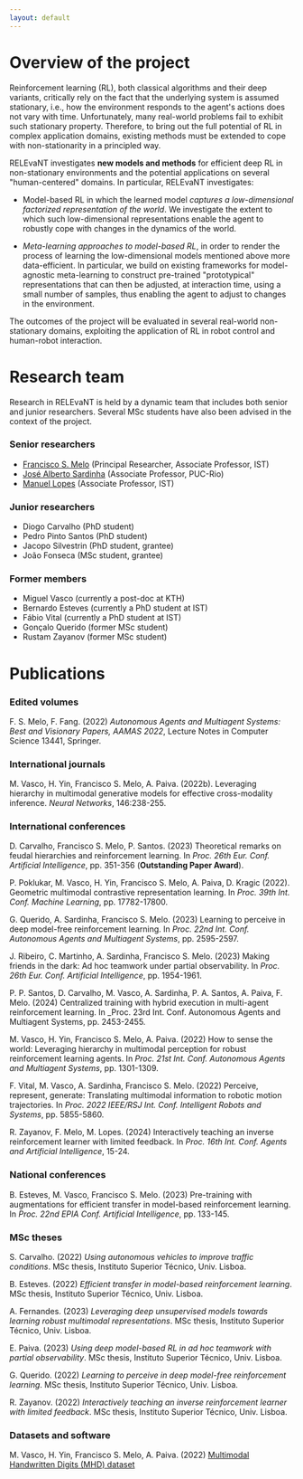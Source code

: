 ```yaml
---
layout: default
---
```


# Overview of the project

Reinforcement learning (RL), both classical algorithms and their deep variants, critically rely on the fact that the underlying system is assumed stationary, i.e., how the environment responds to the agent's actions does not vary with time. Unfortunately, many real-world problems fail to exhibit such stationary property. Therefore, to bring out the full potential of RL in complex application domains, existing methods must be extended to cope with non-stationarity in a principled way.

RELEvaNT investigates **new models and methods** for efficient deep RL in non-stationary environments and the potential applications on several "human-centered" domains. In particular, RELEvaNT investigates:

* Model-based RL in which the learned model _captures a low-dimensional factorized representation of the world_. We investigate the extent to which such low-dimensional representations enable the agent to robustly cope with changes in the dynamics of the world.

* _Meta-learning approaches to model-based RL_, in order to render the process of learning the low-dimensional models mentioned above more data-efficient. In particular, we build on existing frameworks for model-agnostic meta-learning to construct pre-trained "prototypical" representations that can then be adjusted, at interaction time, using a small number of samples, thus enabling the agent to adjust to changes in the environment.

The outcomes of the project will be evaluated in several real-world non-stationary domains, exploiting the application of RL in robot control and human-robot interaction.

# Research team

Research in RELEvaNT is held by a dynamic team that includes both senior and junior researchers. Several MSc students have also been advised in the context of the project.

### Senior researchers
* [Francisco S. Melo](https://gaips.inesc-id.pt/~fmelo/) (Principal Researcher, Associate Professor, IST)
* [José Alberto Sardinha](https://www-di.inf.puc-rio.br/~sardinha/) (Associate Professor, PUC-Rio)
* [Manuel Lopes](https://web.tecnico.ulisboa.pt/manuel.lopes/) (Associate Professor, IST)

### Junior researchers 
* Diogo Carvalho (PhD student)
* Pedro Pinto Santos (PhD student)
* Jacopo Silvestrin (PhD student, grantee)
* João Fonseca (MSc student, grantee)

### Former members
* Miguel Vasco (currently a post-doc at KTH)
* Bernardo Esteves (currently a PhD student at IST)
* Fábio Vital (currently a PhD student at IST)
* Gonçalo Querido (former MSc student)
* Rustam Zayanov (former MSc student)

# Publications

### Edited volumes

F. S. Melo, F. Fang. (2022) _Autonomous Agents and Multiagent Systems: Best and Visionary Papers, AAMAS 2022_, Lecture Notes in Computer Science 13441, Springer.

### International journals

M. Vasco, H. Yin, Francisco S. Melo, A. Paiva. (2022b). Leveraging hierarchy in multimodal generative models for effective cross-modality inference. _Neural Networks_, 146:238-255.

### International conferences

D. Carvalho, Francisco S. Melo, P. Santos. (2023) Theoretical remarks on feudal hierarchies and reinforcement learning. In _Proc. 26th Eur. Conf. Artificial Intelligence_, pp. 351-356 (**Outstanding Paper Award**).

P. Poklukar, M. Vasco, H. Yin, Francisco S. Melo, A. Paiva, D. Kragic (2022). Geometric multimodal contrastive representation learning. In _Proc. 39th Int. Conf. Machine Learning_, pp. 17782-17800. 

G. Querido, A. Sardinha, Francisco S. Melo. (2023) Learning to perceive in deep model-free reinforcement learning. In _Proc. 22nd Int. Conf. Autonomous Agents and Multiagent Systems_, pp. 2595-2597.

J. Ribeiro, C. Martinho, A. Sardinha, Francisco S. Melo. (2023) Making friends in the dark: Ad hoc teamwork under partial observability. In _Proc. 26th Eur. Conf. Artificial Intelligence_, pp. 1954-1961.

P. P. Santos, D. Carvalho, M. Vasco, A. Sardinha, P. A. Santos, A. Paiva, F. Melo. (2024)
Centralized training with hybrid execution in multi-agent reinforcement learning. In _Proc. 23rd Int. Conf. Autonomous Agents and Multiagent Systems, pp. 2453-2455.

M. Vasco, H. Yin, Francisco S. Melo, A. Paiva. (2022) How to sense the world: Leveraging hierarchy in multimodal perception for robust reinforcement learning agents. In _Proc. 21st Int. Conf. Autonomous Agents and Multiagent Systems_, pp. 1301-1309. 

F. Vital, M. Vasco, A. Sardinha, Francisco S. Melo. (2022) Perceive, represent, generate: Translating multimodal information to robotic motion trajectories. In _Proc. 2022 IEEE/RSJ Int. Conf. Intelligent Robots and Systems_, pp. 5855-5860. 

R. Zayanov, F. Melo, M. Lopes. (2024) Interactively teaching an inverse reinforcement learner with limited feedback. In _Proc. 16th Int. Conf. Agents and Artificial Intelligence_, 15-24.

### National conferences

B. Esteves, M. Vasco, Francisco S. Melo. (2023) Pre-training with augmentations for efficient transfer in model-based reinforcement learning. In _Proc. 22nd EPIA Conf. Artificial Intelligence_, pp. 133-145.

### MSc theses

S. Carvalho. (2022) _Using autonomous vehicles to improve traffic conditions_. MSc thesis, Instituto Superior Técnico, Univ. Lisboa.

B. Esteves. (2022) _Efficient transfer in model-based reinforcement learning_. MSc thesis, Instituto Superior Técnico, Univ. Lisboa.

A. Fernandes. (2023) _Leveraging deep unsupervised models towards learning robust multimodal representations_. MSc thesis, Instituto Superior Técnico, Univ. Lisboa.

E. Paiva. (2023) _Using deep model-based RL in ad hoc teamwork with partial observability_. MSc thesis, Instituto Superior Técnico, Univ. Lisboa.

G. Querido. (2022) _Learning to perceive in deep model-free reinforcement learning_. MSc thesis, Instituto Superior Técnico, Univ. Lisboa.

R. Zayanov. (2022) _Interactively teaching an inverse reinforcement learner with limited feedback_. MSc thesis, Instituto Superior Técnico, Univ. Lisboa. 

### Datasets and software

M. Vasco, H. Yin, Francisco S. Melo, A. Paiva. (2022) [Multimodal Handwritten Digits (MHD) dataset](https://github.com/miguelsvasco/multimodal-handwritten-digits)
